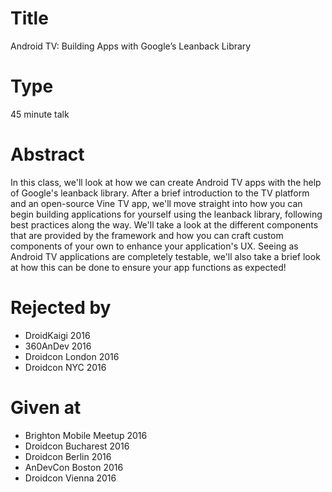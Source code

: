 # Title

Android TV: Building Apps with Google’s Leanback Library 

# Type

45 minute talk

# Abstract

In this class, we'll look at how we can create Android TV apps with the help of Google's leanback library. After a brief introduction to the TV platform and an open-source Vine TV app, we'll move straight into how you can begin building applications for yourself using the leanback library, following best practices along the way. We'll take a look at the different components that are provided by the framework and how you can craft custom components of your own to enhance your application's UX. Seeing as Android TV applications are completely testable, we'll also take a brief look at how this can be done to ensure your app functions as expected!

# Rejected by

- DroidKaigi 2016
- 360AnDev 2016
- Droidcon London 2016
- Droidcon NYC 2016

# Given at

- Brighton Mobile Meetup 2016
- Droidcon Bucharest 2016
- Droidcon Berlin 2016
- AnDevCon Boston 2016
- Droidcon Vienna 2016
